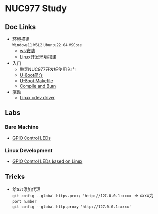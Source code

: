 # NUC977 Study #
## Doc Links ##  
- 环境搭建  
  `Windows11` `WSL2` `Ubuntu22.04` `VSCode` 
  - [wsl安装](https://github.com/Cocoson23/NUC977/blob/master/Notes/00-WSL-Ubuntu%E6%90%AD%E5%BB%BA.md)
  - [Linux开发环境搭建](https://github.com/Cocoson23/NUC977/blob/master/Notes/02-BuildLinuxEnv.md)
- 入门  
  - [酷客NUC977开发板使用入门](https://github.com/Cocoson23/NUC977/blob/master/Notes/01-Start.md)  
  - [U-Boot简介](https://github.com/Cocoson23/NUC977/blob/master/Notes/03-U-Boot.md)  
  - [U-Boot Makefile](https://github.com/Cocoson23/NUC977/blob/master/Notes/04-U-Boot-Makefile.md)  
  - [Compile and Burn](https://github.com/Cocoson23/NUC977/blob/master/Notes/05-Compile%26Burn.md)
- 驱动  
  - [Linux cdev driver](https://github.com/Cocoson23/NUC977/blob/master/Notes/06-Linux%20cdev%20driver.md)  
## Labs ##
### Bare Machine ###  
- [GPIO Control LEDs](https://github.com/Cocoson23/NUC977/tree/master/Code/Bare%20Machine/01-GPIOLED)
### Linux Development ###  
- [GPIO Control LEDs based on Linux](https://github.com/Cocoson23/NUC977/tree/master/Code/LinuxDevelopment/LED)  
## Tricks ##
- 给`Git`添加代理  
  `git config --global https.proxy 'http://127.0.0.1:xxxx'` => xxxx为`port number`  
  `git config --global http.proxy 'http://127.0.0.1:xxxx'`
